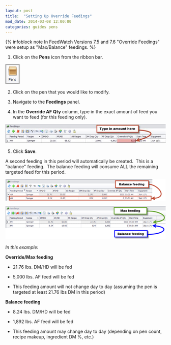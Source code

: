 ```yaml
---
layout: post
title:  "Setting Up Override Feedings"
mod_date: 2014-03-08 12:00:00
categories: guides pens
---
```


{% infoblock note In FeedWatch Versions 7.5 and 7.6 "Override Feedings" were setup as "Max/Balance" feedings. %}
 

1. Click on the **Pens** icon from the ribbon bar.

  ![](/assets/images/image172.png)

2. Click on the pen that you would like to modify. 

3. Navigate to the **Feedings** panel.

4. In the **Override AF Qty** column, type in the exact amount of feed you want to feed (for this feeding only).

  ![](/assets/images/image191.jpg)

5. Click **Save**.

  A second feeding in this period will automatically be created.  This is a "balance" feeding.  The balance feeding will consume ALL the remaining targeted feed for this period.

  ![](/assets/images/image192.png)

  ![](/assets/images/image193.png)

  *In this example:*

  **Override/Max feeding**

  * 21.76 lbs. DM/HD will be fed

  * 5,000 lbs. AF feed will be fed

  * This feeding amount will not change day to day (assuming the pen is targeted at least 21.76 lbs DM in this period)

  **Balance feeding**

  * 8.24 lbs. DM/HD will be fed

  * 1,892 lbs. AF feed will be fed

  * This feeding amount may change day to day (depending on pen count, recipe makeup, ingredient DM %, etc.)
